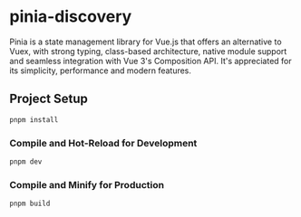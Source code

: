 # pinia-discovery

Pinia is a state management library for Vue.js that offers an alternative to Vuex, with strong typing, class-based architecture, native module support and seamless integration with Vue 3's Composition API. It's appreciated for its simplicity, performance and modern features.

## Project Setup

```sh
pnpm install
```

### Compile and Hot-Reload for Development

```sh
pnpm dev
```

### Compile and Minify for Production

```sh
pnpm build
```
